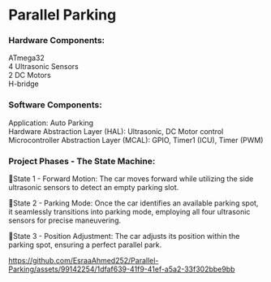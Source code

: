 # Parallel Parking
<h3>Hardware Components:</h3>
ATmega32<br>
4 Ultrasonic Sensors<br>
2 DC Motors<br>
H-bridge<br>

<h3>Software Components:</h3>
Application: Auto Parking<br>
Hardware Abstraction Layer (HAL): Ultrasonic, DC Motor control<br>
Microcontroller Abstraction Layer (MCAL): GPIO, Timer1 (ICU), Timer (PWM)<br>

<h3>Project Phases - The State Machine:</h3>

📌State 1 - Forward Motion: The car moves forward while utilizing the side ultrasonic sensors to detect an empty parking slot.<br>

📌State 2 - Parking Mode: Once the car identifies an available parking spot, it seamlessly transitions into parking mode, employing all four ultrasonic sensors for precise maneuvering.<br>

📌State 3 - Position Adjustment: The car adjusts its position within the parking spot, ensuring a perfect parallel park.<br>



https://github.com/EsraaAhmed252/Parallel-Parking/assets/99142254/1dfaf639-41f9-41ef-a5a2-33f302bbe9bb

